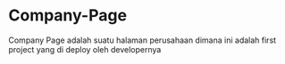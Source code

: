 # Company-Page

Company Page adalah suatu halaman perusahaan dimana ini adalah first project yang di deploy oleh developernya
